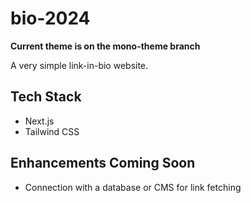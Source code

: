 # bio-2024

**Current theme is on the mono-theme branch**

A very simple link-in-bio website.

## Tech Stack
* Next.js
* Tailwind CSS

## Enhancements Coming Soon
* Connection with a database or CMS for link fetching
